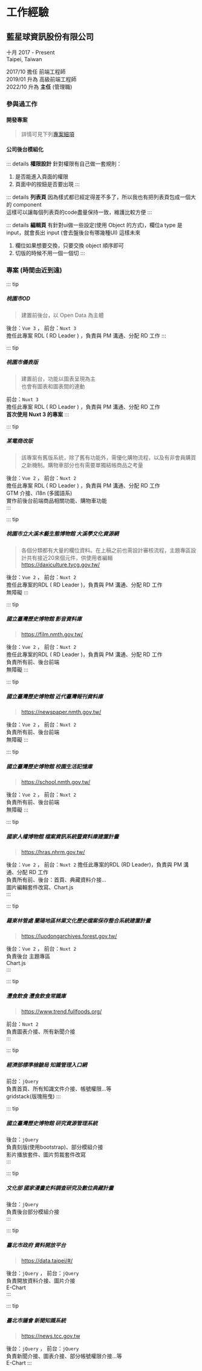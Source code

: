 # 工作經驗

## 藍星球資訊股份有限公司
十月 2017 - Present  
Taipei, Taiwan  

2017/10 擔任 前端工程師  
2019/01 升為 高級前端工程師    
2022/10 升為 **主任** (管理職)  

###  參與過工作
#### 開發專案
> 詳情可見下列[專案細項](#專案-時間由近到遠)



#### 公司後台模組化

::: details **權限設計** 
針對權限有自己做一套規則：
  1. 是否能進入頁面的權限
  2. 頁面中的按鈕是否要出現
:::

::: details **列表頁** 
因為樣式都已經定得差不多了，所以我也有把列表頁包成一個大的 component  
這樣可以讓每個列表頁的code盡量保持一致，維護比較方便
:::

::: details **編輯頁** 
有針對ui做一些設定(使用 Object 的方式)，欄位a type 是 input，就會長出 input (會去盤後台有哪幾種UI)
這樣未來
  1. 欄位如果想要交換，只要交換 object 順序即可
  2. 切版的時候不用一個一個切
:::

###  專案 (時間由近到遠)

::: tip <h5>桃園市OD</h5>
> 建置前後台，以 Open Data 為主體  

後台：```Vue 3``` ， 前台：```Nuxt 3```  
擔任此專案 RDL ( RD Leader ) ，負責與 PM 溝通、分配 RD 工作 
:::

::: tip <h5>桃園市儀表版</h5> 
>建置前台，功能以圖表呈現為主  
>也會有圖表和圖表間的連動

前台：```Nuxt 3```  
擔任此專案 RDL ( RD Leader ) ，負責與 PM 溝通、分配 RD 工作   
**首次使用 Nuxt 3 的專案**
:::

::: tip <h5>某電商改版</h5> 
> 該專案有舊版系統，除了舊有功能外，需優化購物流程，以及有非會員購買之新機制。購物車部分也有需要單獨結帳商品之考量  

後台：```Vue 2``` ， 前台：```Nuxt 2```  
擔任此專案 RDL ( RD Leader ) ，負責與 PM 溝通、分配 RD 工作   
GTM 介接、i18n (多國語系)  
實作前後台前端商品相關功能、購物車功能  
:::


::: tip <h5>桃園市立大溪木藝生態博物館 大溪學文化資源網</h5> 
> 各個分類都有大量的欄位資料。在上稿之前也需設計審核流程，主題專區設計共有接近20來個元件，供使用者編輯   
> https://daxiculture.tycg.gov.tw/   

後台：```Vue 2``` ， 前台：```Nuxt 2```   
擔任此專案的RDL ( RD Leader )，負責與 PM 溝通、分配 RD 工作  
無障礙
:::

::: tip <h5>國立臺灣歷史博物館 影音資料庫</h5> 
> https://film.nmth.gov.tw/ 

後台：```Vue 2``` ， 前台：```Nuxt 2```  
擔任此專案的RDL ( RD Leader )，負責與 PM 溝通、分配 RD 工作  
負責所有前、後台前端  
無障礙 
:::

::: tip <h5>國立臺灣歷史博物館 近代臺灣報刊資料庫</h5> 
> https://newspaper.nmth.gov.tw/  

後台：```Vue 2``` ， 前台：```Nuxt 2```   
負責所有前、後台前端    
無障礙 
:::

::: tip <h5>國立臺灣歷史博物館 校園生活記憶庫</h5> 
>  https://school.nmth.gov.tw/ 

後台：```Vue 2``` ， 前台：```Nuxt 2```   
負責所有前、後台前端   
無障礙 
:::

::: tip <h5>國家人權博物館 檔案資訊系統暨資料庫建置計畫</h5> 
>  https://hras.nhrm.gov.tw/ 

後台：```Vue 2``` ， 前台：```Nuxt 2``` 
擔任此專案的RDL (RD Leader)，負責與 PM 溝通、分配 RD 工作  
負責所有前、後台：首頁、典藏資料介接...  
圖片編輯套件改寫、Chart.js  
:::

::: tip <h5>羅東林管處 蘭陽地區林業文化歷史檔案保存整合系統建置計畫</h5> 
> https://luodongarchives.forest.gov.tw/ 

後台：```Vue 2``` ， 前台：```Nuxt 2```   
負責後台 主題專區  
Chart.js  
:::

::: tip <h5>灃食飲食 灃食飲食常識庫</h5> 
> https://www.trend.fullfoods.org/

前台：```Nuxt 2```   
負責圖表介接、所有新聞介接  
:::

::: tip <h5>經濟部標準檢驗局 知識管理入口網</h5> 

前台：```jQuery```  
負責首頁、所有知識文件介接、帳號權限...等  
gridstack(版塊拖曳) 
:::

::: tip <h5>國立臺灣歷史博物館 研究資源管理系統</h5> 

後台：```jQuery```   
負責刻版(使用bootstrap)、部分模組介接  
影片播放套件、圖片剪裁套件改寫  
:::

::: tip <h5>文化部 國家漫畫史料調查研究及數位典藏計畫</h5> 

後台：```jQuery```  
負責後台部分模組介接   
:::

::: tip <h5>臺北市政府 資料開放平台</h5> 
>  https://data.taipei/#/  

後台：```jQuery``` ， 前台：```jQuery```   
負責開放資料介接、圖片介接  
E-Chart  
:::


::: tip <h5>臺北市議會 新聞知識系統</h5> 
> https://news.tcc.gov.tw  

後台：```jQuery``` ， 前台：```jQuery```   
負責新聞介接、圖表介接、部分帳號權限介接...等  
E-Chart
:::